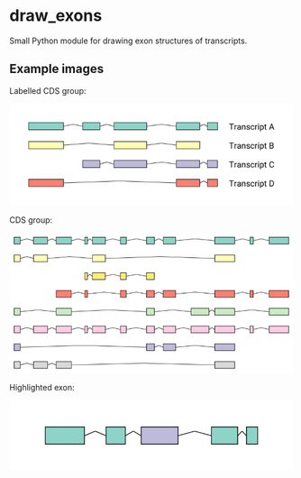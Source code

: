 # draw_exons

Small Python module for drawing exon structures of transcripts.

## Example images

Labelled CDS group:

![Labelled CDS group](example_images/labelled_cds_group.png)

CDS group:

![CDS group](example_images/cds_group.png)

Highlighted exon:

![Highlighted exon](example_images/highlight_exon.png)
